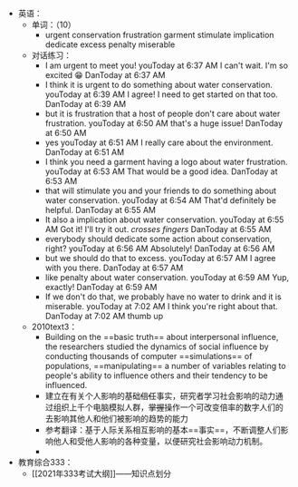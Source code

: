 - 英语：
	- 单词：（10）
		- urgent
		  conservation
		  frustration
		  garment
		  stimulate
		  implication
		  dedicate
		  excess
		  penalty
		  miserable
	- 对话练习：
		- I am urgent to meet you!
		  youToday at 6:37 AM
		  I can't wait. I'm so excited 😁
		  DanToday at 6:37 AM
		- I think it is urgent to do something about water conservation.
		  youToday at 6:39 AM
		  I agree! I need to get started on that too.
		  DanToday at 6:39 AM
		- but it is frustration that a host of people don't care about water frustration.
		  youToday at 6:50 AM
		  that's a huge issue!
		  DanToday at 6:50 AM
		- yes
		  youToday at 6:51 AM
		  I really care about the environment.
		  DanToday at 6:51 AM
		- I think you need a garment having a logo about water frustration.
		  youToday at 6:53 AM
		  That would be a good idea.
		  DanToday at 6:53 AM
		- that will stimulate you and your friends to do something about water conservation.
		  youToday at 6:54 AM
		  That'd definitely be helpful.
		  DanToday at 6:55 AM
		- It also a implication about water conservation.
		  youToday at 6:55 AM
		  Got it! I'll try it out. *crosses fingers*
		  DanToday at 6:55 AM
		- everybody should dedicate some action about conservation, right?
		  youToday at 6:56 AM
		  Absolutely!
		  DanToday at 6:56 AM
		- but we should do that to excess.
		  youToday at 6:57 AM
		  I agree with you there.
		  DanToday at 6:57 AM
		- like penalty about water conservation.
		  youToday at 6:59 AM
		  Yup, exactly!
		  DanToday at 6:59 AM
		- If we don't do that, we probably have no water to drink and it is miserable.
		  youToday at 7:02 AM
		  I think you're right about that.
		  DanToday at 7:02 AM
		  thumb up
	- 2010text3：
		- Building on the ==basic truth== about interpersonal influence, the researchers studied the dynamics of social influence by conducting thousands of computer ==simulations== of populations, ==manipulating== a number of variables relating to people's ability to influence others and their tendency to be influenced.
		- 建立在有关个人影响的基础~~信任~~事实，研究者学习社会影响的动力通过组织上千个电脑模拟人群，~~掌握~~操作一个可改变倍率的数字人们的去影响其他人和他们被影响的趋势的能力
		- 参考翻译：基于人际关系相互影响的基本==事实==，不断调整人们影响他人和受他人影响的各种变量，以便研究社会影响动力机制。
		-
- 教育综合333：
	- [[2021年333考试大纲]]——知识点划分
